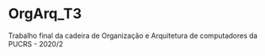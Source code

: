 # OrgArq_T3
Trabalho final da cadeira de Organização e Arquitetura de computadores da PUCRS - 2020/2
